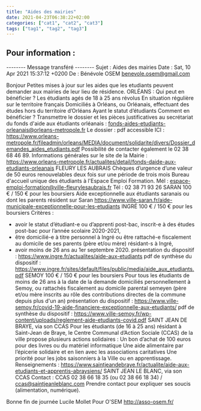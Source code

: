 ```yaml
---
title: "Aides des mairies"
date: 2021-04-23T06:38:22+02:00
categories: ["cat1", "cat2", "cat3"]
tags: ["tag1", "tag2", "tag3"]
---
```




## Pour information : 
-------- Message transféré --------
Sujet :	Aides des mairies
Date :	Sat, 10 Apr 2021 15:37:12 +0200
De :	Bénévole OSEM <benevole.osem@gmail.com> 


Bonjour
Petites mises à jour sur les aides que les etudiants peuvent demander aux mairies de leur lieu de résidence.
ORLÉANS : 
    Qui peut en bénéficier ?
Les étudiants agés de 18 à 25 ans révolus
En situation régulière sur le territoire français
Domiciliés à Orléans, ou Orléanais, effectuant des études hors du territoire d’Orléans
Ayant le statut d’étudiants
Comment en bénéficier ?
Transmettre le dossier et les pièces justificatives au secrétariat du fonds d'aide aux étudiants orléanais : 
    fonds-aides-etudiants-orleanais@orleans-metropole.fr
Le dossier : pdf accessible ICI : https://www.orleans-metropole.fr/fileadmin/orleans/MEDIA/document/solidarite/divers/Dossier_demandes_aides_etudiants.pdf
Possibilité de contacter également le 02 38 68 46 89.
Informations générales sur le site de la Mairie : https://www.orleans-metropole.fr/actualites/detail/fonds-daide-aux-etudiants-orleanais
FLEURY LES AUBRAIS
 Chèques d’urgence d’une valeur de 50 euros renouvelables deux fois sur une période de trois mois 
 Bureau d'accueil unique des étudiants à l'Espace Emploi Formation.
Mél : espace-emploi-formation@ville-fleurylesaubrais.fr 
Tél : 02 38 71 93 26 
SARAN
100 € / 150 € pour les boursiers
Aide exceptionnelle aux étudiants saranais ou dont les parents résident sur Saran
https://www.ville-saran.fr/aide-municipale-exceptionnelle-pour-les-etudiants
INGRÉ
100 € / 150 € pour les boursiers
Critères : 
- avoir le statut d’étudiant-e ou d’apprenti post-bac, inscrit-e à des études post-bac pour l’année scolaire 2020-2021,
- être domicilié-e à titre personnel à Ingré ou être rattaché-e fiscalement au domicile de ses parents (père et/ou mère) résidant-s à Ingré,
- avoir moins de 26 ans au 1er septembre 2020.
présentation du dispositif : https://www.ingre.fr/actualites/aide-aux-etudiants
pdf de synthèse du dispositif : https://www.ingre.fr/sites/default/files/public/media/aide_aux_etudiants.pdf
SEMOY
100 € / 150 € pour les boursiers
Pour tous  les  étudiants  de moins  de  26  ans  à  la  date  de  la  demande  domiciliés  personnellement  à  Semoy,  ou  rattachés fiscalement au domicile parental semeyen (père et/ou mère inscrits au rôle des contributions directes de la commune depuis plus d'un an)
présentation du dispositif : https://www.ville-semoy.fr/covid-19-aide-financiere-exceptionnelle-aux-etudiants/
pdf de synthèse du dispositif : https://www.ville-semoy.fr/wp-content/uploads/reglement-aide-etudiants-covid.pdf
SAINT JEAN DE BRAYE, via son CCAS
Pour les étudiants (de 16 à 25 ans) résidant à Saint-Jean de Braye, le Centre Communal d’Action Sociale (CCAS) de la ville propose plusieurs actions solidaires :
Un bon d’achat de 100 euros pour des livres ou du matériel informatique
Une aide alimentaire par l’épicerie solidaire et en lien avec les associations caritatives
Une priorité pour les jobs saisonniers à la Ville ou en apprentissage.
Renseignements : https://www.saintjeandebraye.fr/actualite/aide-aux-etudiants-et-apprentis-abraysiens/
SAINT JEAN LE BLANC, via son CCAS
Contact : CCAS 02 38 66 18 35 (ou 02 38 66 18 34) / ccas@saintjeanleblanc.com
Prendre contact pour expliquer ses soucis (alimentation, numérique).

Bonne fin de journée
Lucile Mollet
Pour O'SEM
http://asso-osem.fr/

